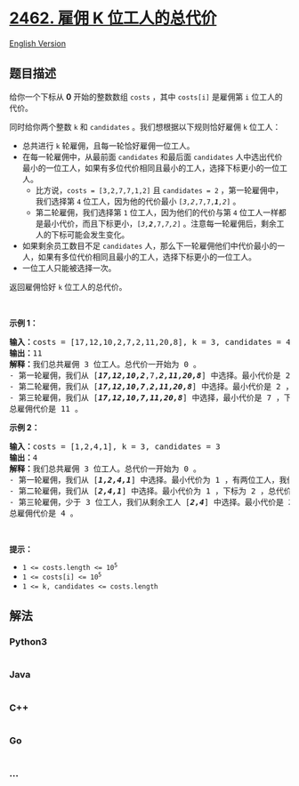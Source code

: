 # [2462. 雇佣 K 位工人的总代价](https://leetcode.cn/problems/total-cost-to-hire-k-workers)

[English Version](/solution/2400-2499/2462.Total%20Cost%20to%20Hire%20K%20Workers/README_EN.md)

## 题目描述

<!-- 这里写题目描述 -->

<p>给你一个下标从 <strong>0</strong>&nbsp;开始的整数数组&nbsp;<code>costs</code>&nbsp;，其中&nbsp;<code>costs[i]</code>&nbsp;是雇佣第 <code>i</code>&nbsp;位工人的代价。</p>

<p>同时给你两个整数&nbsp;<code>k</code> 和&nbsp;<code>candidates</code>&nbsp;。我们想根据以下规则恰好雇佣&nbsp;<code>k</code>&nbsp;位工人：</p>

<ul>
	<li>总共进行&nbsp;<code>k</code>&nbsp;轮雇佣，且每一轮恰好雇佣一位工人。</li>
	<li>在每一轮雇佣中，从最前面 <code>candidates</code>&nbsp;和最后面 <code>candidates</code>&nbsp;人中选出代价最小的一位工人，如果有多位代价相同且最小的工人，选择下标更小的一位工人。
	<ul>
		<li>比方说，<code>costs = [3,2,7,7,1,2]</code> 且&nbsp;<code>candidates = 2</code>&nbsp;，第一轮雇佣中，我们选择第&nbsp;<code>4</code>&nbsp;位工人，因为他的代价最小&nbsp;<code>[<em>3,2</em>,7,7,<em><strong>1</strong>,2</em>]</code>&nbsp;。</li>
		<li>第二轮雇佣，我们选择第&nbsp;<code>1</code>&nbsp;位工人，因为他们的代价与第&nbsp;<code>4</code>&nbsp;位工人一样都是最小代价，而且下标更小，<code>[<em>3,<strong>2</strong></em>,7,<em>7,2</em>]</code>&nbsp;。注意每一轮雇佣后，剩余工人的下标可能会发生变化。</li>
	</ul>
	</li>
	<li>如果剩余员工数目不足 <code>candidates</code>&nbsp;人，那么下一轮雇佣他们中代价最小的一人，如果有多位代价相同且最小的工人，选择下标更小的一位工人。</li>
	<li>一位工人只能被选择一次。</li>
</ul>

<p>返回雇佣恰好<em>&nbsp;</em><code>k</code>&nbsp;位工人的总代价。</p>

<p>&nbsp;</p>

<p><strong>示例 1：</strong></p>

<pre><b>输入：</b>costs = [17,12,10,2,7,2,11,20,8], k = 3, candidates = 4
<b>输出：</b>11
<b>解释：</b>我们总共雇佣 3 位工人。总代价一开始为 0 。
- 第一轮雇佣，我们从 [<strong><em>17,12,10,2</em></strong>,7,<strong><em>2,11,20,8</em></strong>] 中选择。最小代价是 2 ，有两位工人，我们选择下标更小的一位工人，即第 3 位工人。总代价是 0 + 2 = 2 。
- 第二轮雇佣，我们从 [<strong><em>17,12,10,7</em></strong>,<strong><em>2,11,20,8</em></strong>] 中选择。最小代价是 2 ，下标为 4 ，总代价是 2 + 2 = 4 。
- 第三轮雇佣，我们从 [<strong><em>17,12,10,7,11,20,8</em></strong>] 中选择，最小代价是 7 ，下标为 3 ，总代价是 4 + 7 = 11 。注意下标为 3 的工人同时在最前面和最后面 4 位工人中。
总雇佣代价是 11 。
</pre>

<p><strong>示例 2：</strong></p>

<pre><b>输入：</b>costs = [1,2,4,1], k = 3, candidates = 3
<b>输出：</b>4
<b>解释：</b>我们总共雇佣 3 位工人。总代价一开始为 0 。
- 第一轮雇佣，我们从 [<strong><em>1,2,4,1</em></strong>] 中选择。最小代价为 1 ，有两位工人，我们选择下标更小的一位工人，即第 0 位工人，总代价是 0 + 1 = 1 。注意，下标为 1 和 2 的工人同时在最前面和最后面 3 位工人中。
- 第二轮雇佣，我们从 [<strong><em>2,4,1</em></strong>] 中选择。最小代价为 1 ，下标为 2 ，总代价是 1 + 1 = 2 。
- 第三轮雇佣，少于 3 位工人，我们从剩余工人 [<strong><em>2,4</em></strong>] 中选择。最小代价是 2 ，下标为 0 。总代价为 2 + 2 = 4 。
总雇佣代价是 4 。
</pre>

<p>&nbsp;</p>

<p><strong>提示：</strong></p>

<ul>
	<li><code>1 &lt;= costs.length &lt;= 10<sup>5 </sup></code></li>
	<li><code>1 &lt;= costs[i] &lt;= 10<sup>5</sup></code></li>
	<li><code>1 &lt;= k, candidates &lt;= costs.length</code></li>
</ul>


## 解法

<!-- 这里可写通用的实现逻辑 -->

<!-- tabs:start -->

### **Python3**

<!-- 这里可写当前语言的特殊实现逻辑 -->

```python

```

### **Java**

<!-- 这里可写当前语言的特殊实现逻辑 -->

```java

```

### **C++**

```cpp

```

### **Go**

```go

```

### **...**

```

```

<!-- tabs:end -->